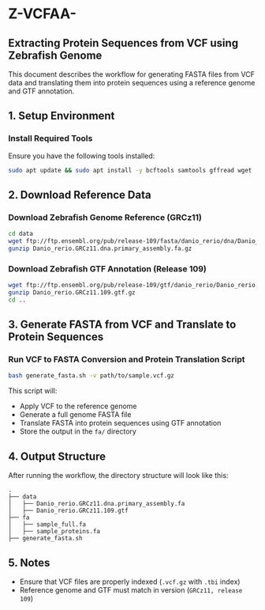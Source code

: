 # Z-VCFAA-
## Extracting Protein Sequences from VCF using Zebrafish Genome

This document describes the workflow for generating FASTA files from VCF data and translating them into protein sequences using a reference genome and GTF annotation.

## 1. Setup Environment

### Install Required Tools
Ensure you have the following tools installed:

```bash
sudo apt update && sudo apt install -y bcftools samtools gffread wget
```

## 2. Download Reference Data

### Download Zebrafish Genome Reference (GRCz11)
```bash
cd data
wget ftp://ftp.ensembl.org/pub/release-109/fasta/danio_rerio/dna/Danio_rerio.GRCz11.dna.primary_assembly.fa.gz
gunzip Danio_rerio.GRCz11.dna.primary_assembly.fa.gz
```

### Download Zebrafish GTF Annotation (Release 109)
```bash
wget ftp://ftp.ensembl.org/pub/release-109/gtf/danio_rerio/Danio_rerio.GRCz11.109.gtf.gz
gunzip Danio_rerio.GRCz11.109.gtf.gz
cd ..
```

## 3. Generate FASTA from VCF and Translate to Protein Sequences

### Run VCF to FASTA Conversion and Protein Translation Script

```bash
bash generate_fasta.sh -v path/to/sample.vcf.gz
```

This script will:
- Apply VCF to the reference genome
- Generate a full genome FASTA file
- Translate FASTA into protein sequences using GTF annotation
- Store the output in the `fa/` directory

## 4. Output Structure

After running the workflow, the directory structure will look like this:
```
.
├── data
│   ├── Danio_rerio.GRCz11.dna.primary_assembly.fa
│   ├── Danio_rerio.GRCz11.109.gtf
├── fa
│   ├── sample_full.fa
│   ├── sample_proteins.fa
├── generate_fasta.sh
```

## 5. Notes
- Ensure that VCF files are properly indexed (`.vcf.gz` with `.tbi` index)
- Reference genome and GTF must match in version (`GRCz11, release 109`)
